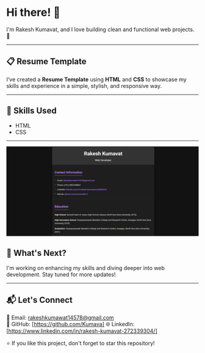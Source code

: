 # Hi there! 👋  

I'm Rakesh Kumavat, and I love building clean and functional web projects. 🚀  

---

## 📋 Resume Template  

I’ve created a **Resume Template** using **HTML** and **CSS** to showcase my skills and experience in a simple, stylish, and responsive way. 

---

## 🔧 Skills Used  

- HTML  
- CSS  

---


![image alt](https://github.com/Kumava/RakeshResume/blob/d1f0bdb67f39efae6069b808bf9db8073b224356/Screenshot%202025-01-31%20194422.png)


## 🚀 What's Next?  

I'm working on enhancing my skills and diving deeper into web development. Stay tuned for more updates!  

---

## 📬 Let's Connect  

📧 Email: rakeshkumawat14578@gmail.com  
🌟 GitHub:   [https://github.com/Kumava]
🌐 LinkedIn: [https://www.linkedin.com/in/rakesh-kumavat-272339304/]

⭐ If you like this project, don't forget to star this repository!  


